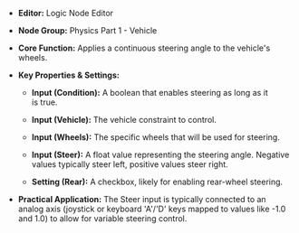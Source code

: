 - **Editor:** Logic Node Editor
    
- **Node Group:** Physics Part 1 - Vehicle
    
- **Core Function:** Applies a continuous steering angle to the vehicle's wheels.
    
- **Key Properties & Settings:**
    
    - **Input (Condition):** A boolean that enables steering as long as it is true.
        
    - **Input (Vehicle):** The vehicle constraint to control.
        
    - **Input (Wheels):** The specific wheels that will be used for steering.
        
    - **Input (Steer):** A float value representing the steering angle. Negative values typically steer left, positive values steer right.
        
    - **Setting (Rear):** A checkbox, likely for enabling rear-wheel steering.
        
- **Practical Application:** The Steer input is typically connected to an analog axis (joystick or keyboard 'A'/'D' keys mapped to values like -1.0 and 1.0) to allow for variable steering control.